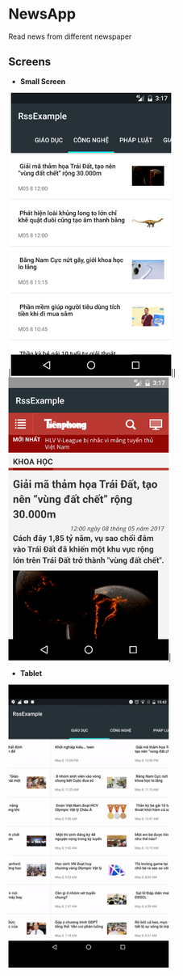 # NewsApp
Read news from different newspaper

Screens
-----

- **Small Screen**

|<img src="https://github.com/PeaceOfHeaven/NewsApp/blob/master/screenshots/Screenshot_1497169024.png" width="318" height="560" >||<img src="https://github.com/PeaceOfHeaven/NewsApp/blob/master/screenshots/Screenshot_1497169035.png" width="318" height="560" >|


- **Tablet**
<img src="https://github.com/PeaceOfHeaven/NewsApp/blob/master/screenshots/ezgif.com-video-to-gif.gif" width="318" height="560" >

